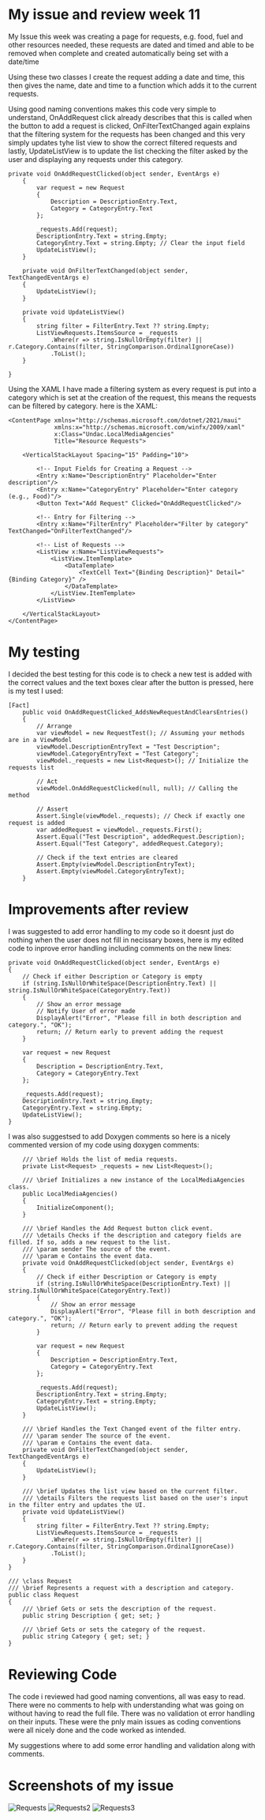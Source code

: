 # My issue and review week 11

My Issue this week was creating a page for requests, e.g. food, fuel and other resources needed, these requests are dated and timed and able to be removed when complete and created automatically being set with a date/time

Using these two classes I create the request adding a date and time, this then gives the name, date and time to a function which adds it to the current requests.

Using good naming conventions makes this code very simple to understand, OnAddRequest click already describes that this is called when the button to add a request is clicked, OnFilterTextChanged again explains that the filtering system for the requests has been changed and this very simply updates tyhe list view to show the correct filtered requests and lastly, UpdateListView is to update the list checking the filter asked by the user and displaying any requests under this category. 

```
private void OnAddRequestClicked(object sender, EventArgs e)
    {
        var request = new Request
        {
            Description = DescriptionEntry.Text,
            Category = CategoryEntry.Text
        };

        _requests.Add(request);
        DescriptionEntry.Text = string.Empty;
        CategoryEntry.Text = string.Empty; // Clear the input field
        UpdateListView();
    }

    private void OnFilterTextChanged(object sender, TextChangedEventArgs e)
    {
        UpdateListView();
    }

    private void UpdateListView()
    {
        string filter = FilterEntry.Text ?? string.Empty;
        ListViewRequests.ItemsSource = _requests
            .Where(r => string.IsNullOrEmpty(filter) || r.Category.Contains(filter, StringComparison.OrdinalIgnoreCase))
            .ToList();
    }

}
```

Using the XAML I have made a filtering system as every request is put into a category which is set at the creation of the request, this means the requests can be filtered by category. here is the XAML: 
```
<ContentPage xmlns="http://schemas.microsoft.com/dotnet/2021/maui"
             xmlns:x="http://schemas.microsoft.com/winfx/2009/xaml"
             x:Class="Undac.LocalMediaAgencies"
             Title="Resource Requests">

    <VerticalStackLayout Spacing="15" Padding="10">

        <!-- Input Fields for Creating a Request -->
        <Entry x:Name="DescriptionEntry" Placeholder="Enter description"/>
        <Entry x:Name="CategoryEntry" Placeholder="Enter category (e.g., Food)"/>
        <Button Text="Add Request" Clicked="OnAddRequestClicked"/>

        <!-- Entry for Filtering -->
        <Entry x:Name="FilterEntry" Placeholder="Filter by category" TextChanged="OnFilterTextChanged"/>

        <!-- List of Requests -->
        <ListView x:Name="ListViewRequests">
            <ListView.ItemTemplate>
                <DataTemplate>
                    <TextCell Text="{Binding Description}" Detail="{Binding Category}" />
                </DataTemplate>
            </ListView.ItemTemplate>
        </ListView>

    </VerticalStackLayout>
</ContentPage>
```

# My testing

I decided the best testing for this code is to check a new test is added with the correct values and the text boxes clear after the button is pressed, here is my test I used:

```
[Fact]
    public void OnAddRequestClicked_AddsNewRequestAndClearsEntries()
    {
        // Arrange
        var viewModel = new RequestTest(); // Assuming your methods are in a ViewModel
        viewModel.DescriptionEntryText = "Test Description";
        viewModel.CategoryEntryText = "Test Category";
        viewModel._requests = new List<Request>(); // Initialize the requests list

        // Act
        viewModel.OnAddRequestClicked(null, null); // Calling the method

        // Assert
        Assert.Single(viewModel._requests); // Check if exactly one request is added
        var addedRequest = viewModel._requests.First();
        Assert.Equal("Test Description", addedRequest.Description);
        Assert.Equal("Test Category", addedRequest.Category);

        // Check if the text entries are cleared
        Assert.Empty(viewModel.DescriptionEntryText);
        Assert.Empty(viewModel.CategoryEntryText);
    }
```

# Improvements after review

I was suggested to add error handling to my code so it doesnt just do nothing when the user does not fill in necissary boxes, here is my edited code to inprove error handling including comments on the new lines:

```
private void OnAddRequestClicked(object sender, EventArgs e)
{
    // Check if either Description or Category is empty
    if (string.IsNullOrWhiteSpace(DescriptionEntry.Text) || string.IsNullOrWhiteSpace(CategoryEntry.Text))
    {
        // Show an error message
        // Notify User of error made
        DisplayAlert("Error", "Please fill in both description and category.", "OK");
        return; // Return early to prevent adding the request
    }

    var request = new Request
    {
        Description = DescriptionEntry.Text,
        Category = CategoryEntry.Text
    };

    _requests.Add(request);
    DescriptionEntry.Text = string.Empty;
    CategoryEntry.Text = string.Empty;
    UpdateListView();
}
```

I was also suggestsed to add Doxygen comments so here is a nicely commented version of my code using doxygen comments:

```
    /// \brief Holds the list of media requests.
    private List<Request> _requests = new List<Request>();

    /// \brief Initializes a new instance of the LocalMediaAgencies class.
    public LocalMediaAgencies()
    {
        InitializeComponent();
    }

    /// \brief Handles the Add Request button click event.
    /// \details Checks if the description and category fields are filled. If so, adds a new request to the list.
    /// \param sender The source of the event.
    /// \param e Contains the event data.
    private void OnAddRequestClicked(object sender, EventArgs e)
    {
        // Check if either Description or Category is empty
        if (string.IsNullOrWhiteSpace(DescriptionEntry.Text) || string.IsNullOrWhiteSpace(CategoryEntry.Text))
        {
            // Show an error message
            DisplayAlert("Error", "Please fill in both description and category.", "OK");
            return; // Return early to prevent adding the request
        }

        var request = new Request
        {
            Description = DescriptionEntry.Text,
            Category = CategoryEntry.Text
        };

        _requests.Add(request);
        DescriptionEntry.Text = string.Empty;
        CategoryEntry.Text = string.Empty;
        UpdateListView();
    }

    /// \brief Handles the Text Changed event of the filter entry.
    /// \param sender The source of the event.
    /// \param e Contains the event data.
    private void OnFilterTextChanged(object sender, TextChangedEventArgs e)
    {
        UpdateListView();
    }

    /// \brief Updates the list view based on the current filter.
    /// \details Filters the requests list based on the user's input in the filter entry and updates the UI.
    private void UpdateListView()
    {
        string filter = FilterEntry.Text ?? string.Empty;
        ListViewRequests.ItemsSource = _requests
            .Where(r => string.IsNullOrEmpty(filter) || r.Category.Contains(filter, StringComparison.OrdinalIgnoreCase))
            .ToList();
    }
}

/// \class Request
/// \brief Represents a request with a description and category.
public class Request
{
    /// \brief Gets or sets the description of the request.
    public string Description { get; set; }

    /// \brief Gets or sets the category of the request.
    public string Category { get; set; }
}
```

# Reviewing Code

The code i reviewed had good naming conventions, all was easy to read. There were no comments to help with understanding what was going on without having to read the full file. There was no validation ot error handling on their inputs. These were the pnly main issues as coding conventions were all nicely done and the code worked as intended.

My suggestions where to add some error handling and validation along with comments. 

# Screenshots of my issue

![Requests](/Images/Requests.png?raw=true)
![Requests2](/Images/Requests2.png?raw=true)
![Requests3](/Images/Requests3.png?raw=true)

